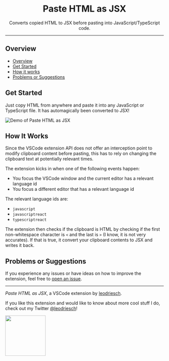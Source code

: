 <h1 align="center">Paste HTML as JSX</h1>

<p align="center">
    Converts copied HTML to JSX before pasting into JavaScript/TypeScript code.
</p>

---

## Overview

-   [Overview](#overview)
-   [Get Started](#get-started)
-   [How it works](#how-it-works)
-   [Problems or Suggestions](#problems-or-suggestions)

## Get Started

Just copy HTML from anywhere and paste it into any JavaScript or TypeScript
file. It has automagically been converted to JSX!

![Demo of Paste HTML as JSX](https://raw.githubusercontent.com/leodr/paste-html-as-jsx/master/assets/demo.png)

## How It Works

Since the VSCode extension API does not offer an interception point to modify
clipboard content before pasting, this has to rely on changing the clipboard
text at potentially relevant times.

The extension kicks in when one of the following events happen:

-   You focus the VSCode window and the current editor has a relevant language
    id
-   You focus a different editor that has a relevant language id

The relevant language ids are:

-   `javascript`
-   `javascriptreact`
-   `typescriptreact`

The extension then checks if the clipboard is HTML by checking if the first
non-whitespace character is `<` and the last is `>` (I know, it is not very
accurates). If that is true, it convert your clipboard contents to JSX and
writes it back.

## Problems or Suggestions

If you experience any issues or have ideas on how to improve the extension, feel
free to [open an issue](https://github.com/leodr/html-to-jsx/issues/new).

---

_Paste HTML as JSX_, a VSCode extension by
[leodriesch](https://github.com/leodr).

If you like this extension and would like to know about more cool stuff I do,
check out my Twitter [@leodriesch](https://twitter.com/leodriesch)!

<img
    src="https://raw.githubusercontent.com/leodr/paste-html-as-jsx/master/assets/logo.png"
    width="128"
/>
